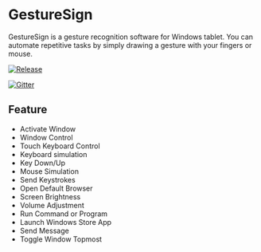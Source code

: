 # GestureSign

GestureSign is a gesture recognition software for Windows tablet. You can automate repetitive tasks by simply drawing a gesture with your fingers or mouse.

[![Release](https://img.shields.io/github/release/TransposonY/GestureSign.svg?style=flat-square)](https://github.com/TransposonY/GestureSign/releases/latest)

[![Gitter](https://img.shields.io/gitter/room/GestureSign/chat.svg)](https://gitter.im/gesturesign/GestureSign)

## Feature

- Activate Window
- Window Control
- Touch Keyboard Control
- Keyboard simulation
- Key Down/Up
- Mouse Simulation
- Send Keystrokes
- Open Default Browser
- Screen Brightness
- Volume Adjustment
- Run Command or Program
- Launch Windows Store App
- Send Message
- Toggle Window Topmost
